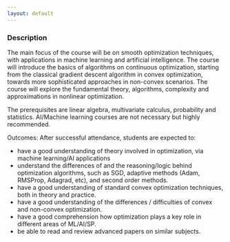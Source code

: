 ```yaml
---
layout: default
---
```


### Description

The main focus of the course will be on smooth optimization techniques, with applications in machine learning and artificial intelligence. The course will introduce the basics of algorithms on continuous optimization, starting from the classical gradient descent algorithm in convex optimization, towards more sophisticated approaches in non-convex scenarios. The course will explore the fundamental theory, algorithms, complexity and approximations in nonlinear optimization. 

The prerequisites are linear algebra, multivariate calculus, probability and statistics. AI/Machine learning courses are not necessary but highly recommended.

Outcomes:
After successful attendance, students are expected to:
+ have a good understanding of theory involved in optimization, via machine learning/AI applications
+ understand the differences of and the reasoning/logic behind optimization algorithms, such as SGD, adaptive methods (Adam, RMSProp, Adagrad, etc), and second order methods.
+ have a good understanding of standard convex optimization techniques, both in theory and practice.
+ have a good understanding of the differences / difficulties of convex and non-convex optimization.
+ have a good comprehension how optimization plays a key role in different areas of ML/AI/SP.
+ be able to read and review advanced papers on similar subjects.

